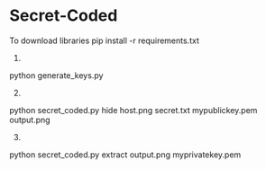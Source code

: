 # Secret-Coded

To download libraries
pip install -r requirements.txt

1.
python generate_keys.py

2.
python secret_coded.py hide host.png secret.txt mypublickey.pem output.png

3.
python secret_coded.py extract output.png myprivatekey.pem
